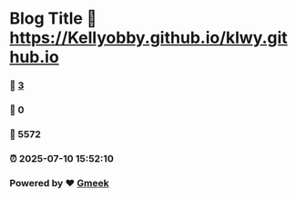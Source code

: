 # Blog Title :link: https://Kellyobby.github.io/klwy.github.io 
### :page_facing_up: [3](https://Kellyobby.github.io/klwy.github.io/tag.html) 
### :speech_balloon: 0 
### :hibiscus: 5572 
### :alarm_clock: 2025-07-10 15:52:10 
### Powered by :heart: [Gmeek](https://github.com/Meekdai/Gmeek)
